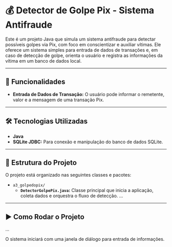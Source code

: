 # 💰 Detector de Golpe Pix - Sistema Antifraude

Este é um projeto Java que simula um sistema antifraude para detectar possíveis golpes via Pix, com foco em conscientizar e auxiliar vítimas. Ele oferece um sistema simples para entrada de dados de transações e, em caso de detecção de golpe, orienta o usuário e registra as informações da vítima em um banco de dados local.

---

## 🚀 Funcionalidades

* **Entrada de Dados de Transação:** O usuário pode informar o remetente, valor e a mensagem de uma transação Pix.

---

## 🛠️ Tecnologias Utilizadas

* **Java**
* **SQLite JDBC:** Para conexão e manipulação do banco de dados SQLite.

---

## 📁 Estrutura do Projeto

O projeto está organizado nas seguintes classes e pacotes:

* `a3_golpedopix/`
    * **`DetectorGolpePix.java`:** Classe principal que inicia a aplicação, coleta dados e orquestra o fluxo de detecção.
    ...
---

## ▶️ Como Rodar o Projeto

...

O sistema iniciará com uma janela de diálogo para entrada de informações.
